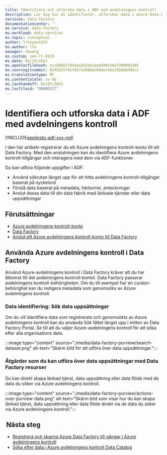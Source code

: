 ```yaml
---
title: Identifiera och utforska data i ADF med avdelningens kontroll
description: Lär dig hur du identifierar, utforskar data i Azure Data Factory med avdelningens kontroll
services: data-factory
documentationcenter: ''
ms.service: data-factory
ms.workload: data-services
ms.topic: conceptual
author: lrtoyou1223
ms.author: lle
manager: shwang
ms.custom: seo-lt-2019
ms.date: 01/15/2021
ms.openlocfilehash: accb9bbf195daa3d25e1aed109e36ef309083385
ms.sourcegitcommit: 8245325f9170371e08bbc66da7a6c292bbbd94cc
ms.translationtype: MT
ms.contentlocale: sv-SE
ms.lasthandoff: 02/07/2021
ms.locfileid: "99805317"
---
```

# <a name="discover-and-explore-data-in-adf-using-purview"></a>Identifiera och utforska data i ADF med avdelningens kontroll

[!INCLUDE[appliesto-adf-xxx-md](includes/appliesto-adf-xxx-md.md)]

I den här artikeln registrerar du ett Azure avdelningens kontroll-konto till ett Data Factory. Med den anslutningen kan du identifiera Azure avdelningens kontroll-tillgångar och interagera med dem via ADF-funktioner. 

Du kan utföra följande uppgifter i ADF: 
- Använd sökrutan längst upp för att hitta avdelningens kontroll-tillgångar baserat på nyckelord 
- Förstå data baserat på metadata, härkomst, anteckningar 
- Anslut dessa data till din data fabrik med länkade tjänster eller data uppsättningar 

## <a name="prerequisites"></a>Förutsättningar 
- [Azure avdelningens kontroll-konto](../purview/create-catalog-portal.md) 
- [Data Factory](./quickstart-create-data-factory-portal.md) 
- [Anslut ett Azure avdelningens kontroll-konto till Data Factory](./connect-data-factory-to-azure-purview.md) 

## <a name="using-azure-purview-in-data-factory"></a>Använda Azure avdelningens kontroll i Data Factory 

Använd Azure-avdelningens kontroll i Data Factory kräver att du har åtkomst till det avdelningens kontroll-kontot. Data Factory passerar avdelningens kontroll-behörigheten. Om du till exempel har en curator-behörighet kan du redigera metadata som genomsöks av Azure avdelningens kontroll. 

### <a name="data-discovery-search-datasets"></a>Data identifiering: Sök data uppsättningar 

Om du vill identifiera data som registrerats och genomsökts av Azure avdelningens kontroll kan du använda Sök fältet längst upp i mitten av Data Factory Portal. Se till att du väljer Azure-avdelningens kontroll för att söka efter alla organisations data. 

:::image type="content" source="./media/data-factory-purview/search-dataset.png" alt-text="Skärm bild för att utföra över data uppsättningar.":::

### <a name="actions-that-you-can-perform-over-datasets-with-data-factory-resources"></a>Åtgärder som du kan utföra över data uppsättningar med Data Factory resurser 
Du kan direkt skapa länkad tjänst, data uppsättning eller data flöde med de data du söker via Azure avdelningens kontroll.

:::image type="content" source="./media/data-factory-purview/actions-over-purview-data.png" alt-text="Skärm bild som visar hur du kan skapa länkad tjänst, data uppsättning eller data flöde direkt via de data du söker via Azure avdelningens kontroll.":::

##  <a name="nextsteps"></a>Nästa steg 

- [Registrera och skanna Azure Data Factory till gångar i Azure avdelningens kontroll](../purview/register-scan-azure-synapse-analytics.md)
- [Söka efter data i Azure avdelningens kontroll Data Catalog](../purview/how-to-search-catalog.md)